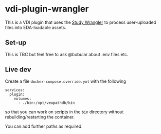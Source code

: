 # vdi-plugin-wrangler

This is a VDI plugin that uses the [Study Wrangler](https://github.com/VEuPathDB/study-wrangler) to process user-uploaded files into EDA-loadable assets.

## Set-up

This is TBC but feel free to ask @bobular about .env files etc.

## Live dev

Create a file `docker-compose.override.yml` with the following

```
services:
  plugin:
    volumes:
      - ./bin:/opt/veupathdb/bin
```
so that you can work on scripts in the `bin` directory without rebuilding/restarting the container.

You can add further paths as required.

